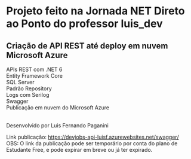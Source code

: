# Projeto feito na Jornada NET Direto ao Ponto do professor luis_dev

## Criação de API REST até deploy em nuvem Microsoft Azure
 APIs REST com .NET 6 <br/>
 Entity Framework Core <br/>
 SQL Server <br/>
 Padrão Repository <br/>
 Logs com Serilog <br/>
 Swagger <br/>
 Publicação em nuvem do Microsoft Azure <br/>

<br/>
Desenvolvido por Luis Fernando Paganini

Link publicação: https://devjobs-api-luisf.azurewebsites.net/swagger/
<br/>
OBS: O link da publicação pode ser temporário por conta do plano de Estudante Free, e pode expirar em breve ou já ter expirado.
